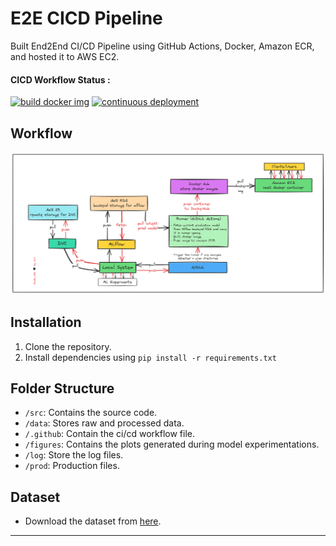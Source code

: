 E2E CICD Pipeline
==============================

Built End2End CI/CD Pipeline using GitHub Actions, Docker, Amazon ECR, and hosted it to AWS EC2.

#### CICD Workflow Status :
[![build docker img](https://github.com/ronylpatil/cicd-aws/actions/workflows/pull_img.yaml/badge.svg)](https://github.com/ronylpatil/cicd-aws/actions/workflows/pull_img.yaml)
[![continuous deployment](https://github.com/ronylpatil/cicd-aws/actions/workflows/continuous_deployment.yaml/badge.svg)](https://github.com/ronylpatil/cicd-aws/actions/workflows/continuous_deployment.yaml)

## Workflow
<p align = "center">
  <img class="center" src = "https://github.com/ronylpatil/cicd-aws/blob/main/workflow/workflow.png" alt = "Drawing">
</p>

## Installation

1. Clone the repository.
2. Install dependencies using `pip install -r requirements.txt`

## Folder Structure

- `/src`: Contains the source code.
- `/data`: Stores raw and processed data.
- `/.github`: Contain the ci/cd workflow file.
- `/figures`: Contains the plots generated during model experimentations.
- `/log`: Store the log files.
- `/prod`: Production files. 

## Dataset

- Download the dataset from [here](https://www.kaggle.com/datasets/yasserh/wine-quality-dataset).

___
